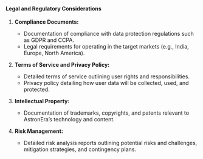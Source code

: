 #### Legal and Regulatory Considerations

1. **Compliance Documents:**

   - Documentation of compliance with data protection regulations such as GDPR and CCPA.
   - Legal requirements for operating in the target markets (e.g., India, Europe, North America).

2. **Terms of Service and Privacy Policy:**

   - Detailed terms of service outlining user rights and responsibilities.
   - Privacy policy detailing how user data will be collected, used, and protected.

3. **Intellectual Property:**

   - Documentation of trademarks, copyrights, and patents relevant to AstronEra’s technology and
     content.

4. **Risk Management:**
   - Detailed risk analysis reports outlining potential risks and challenges, mitigation strategies,
     and contingency plans.